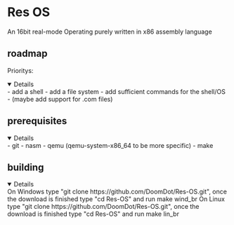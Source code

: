 # Res OS
An 16bit real-mode Operating purely written in x86 assembly language

## roadmap
Prioritys:
<details open>
  - add a shell
  - add a file system
  - add sufficient commands for the shell/OS
  - (maybe add support for .com files)

## prerequisites
<details open>
  - git
  - nasm
  - qemu (qemu-system-x86_64 to be more specific)
  - make

## building
<details open>
  On Windows type "git clone https://github.com/DoomDot/Res-OS.git", once the download is finished type "cd Res-OS" and run make wind_br
  On Linux type "git clone https://github.com/DoomDot/Res-OS.git", once the download is finished type "cd Res-OS" and run make lin_br
